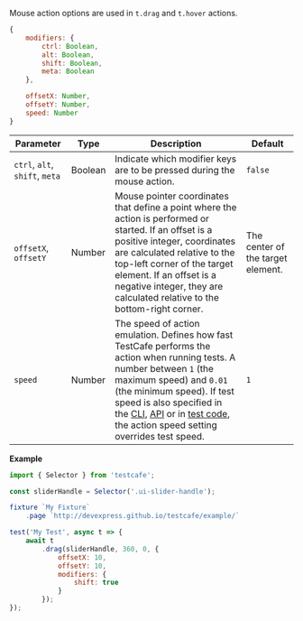 Mouse action options are used in `t.drag` and `t.hover` actions.

```js
{
    modifiers: {
        ctrl: Boolean,
        alt: Boolean,
        shift: Boolean,
        meta: Boolean
    },

    offsetX: Number,
    offsetY: Number,
    speed: Number
}
```

Parameter                      | Type    | Description                                                                                                                                                 | Default
------------------------------ | ------- | ----------------------------------------------------------------------------------------------------------------------------------------------------------- | ------------------------------------------
`ctrl`, `alt`, `shift`, `meta` | Boolean | Indicate which modifier keys are to be pressed during the mouse action.                                                                                     | `false`
`offsetX`, `offsetY`           | Number  | Mouse pointer coordinates that define a point where the action is performed or started. If an offset is a positive integer, coordinates are calculated relative to the top-left corner of the target element. If an offset is a negative integer, they are calculated relative to the bottom-right corner. | The center of the target element.
`speed`   | Number | The speed of action emulation. Defines how fast TestCafe performs the action when running tests. A number between `1` (the maximum speed) and `0.01` (the minimum speed). If test speed is also specified in the [CLI](/testcafe/documentation/reference/command-line-interface.html#--speed-factor), [API](../../testcafe-api/runner/run.html) or in [test code](/testcafe/documentation/reference/test-api/testcontroller/settestspeed.html), the action speed setting overrides test speed. | `1`

**Example**

```js
import { Selector } from 'testcafe';

const sliderHandle = Selector('.ui-slider-handle');

fixture `My Fixture`
    .page `http://devexpress.github.io/testcafe/example/`

test('My Test', async t => {
    await t
        .drag(sliderHandle, 360, 0, {
            offsetX: 10,
            offsetY: 10,
            modifiers: {
                shift: true
            }
        });
});
```
